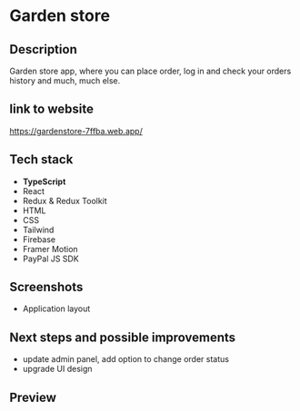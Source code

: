 # Garden store

## Description
Garden store app, where you can place order, log in and check your orders history and much, much else.

## link to website
https://gardenstore-7ffba.web.app/
## Tech stack
- **TypeScript**
- React
- Redux & Redux Toolkit 
- HTML
- CSS 
- Tailwind
- Firebase
- Framer Motion
- PayPal JS SDK

## Screenshots

- Application layout



## Next steps and possible improvements 
- update admin panel, add option to change order status 
- upgrade UI design

## Preview

